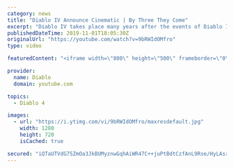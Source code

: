 ```yaml
---
category: news
title: "Diablo IV Announce Cinematic | By Three They Come"
excerpt: "Diablo IV takes place many years after the events of Diablo III, after millions have been slaughtered by the actions of the High Heavens and Burning Hells alike."
publishedDateTime: 2019-11-01T18:05:30Z
originalUrl: "https://youtube.com/watch?v=9bRWIdOMfro"
type: video

featuredContent: "<iframe width=\"800\" height=\"500\" frameborder=\"0\" src=\"https://www.youtube.com/embed/9bRWIdOMfro\" allow=\"accelerometer; autoplay; encrypted-media; gyroscope; picture-in-picture\" allowfullscreen></iframe>"

provider:
  name: Diablo
  domain: youtube.com

topics:
  - Diablo 4

images:
  - url: "https://i.ytimg.com/vi/9bRWIdOMfro/maxresdefault.jpg"
    width: 1280
    height: 720
    isCached: true

secured: "iQTaUTVdG75ZmOa3JkBUMyznwGqhAiWR47C++juPtBdtCzfAnL9Rse/HyLAsrLDS3c9kaKMUjRHLrGNYNAjAPRbhEwp6EwvGCEMbDu+CGbjEbmg7WGlAE7qSbZVDNJrKQj2lDtEB3KrNozwG98OV6QPC65sRvimzEA1eAI/XnbxDiawxoNitCJvJRBADey4zNsywMLTfFVqxTPCFiQ8O8XSaS//dWSQf8Dfghy6dPAV0xzJmcRELoLdNscd9RYxC1FojnYalrNWa15QLF/NmrG4bbawRFxSZSe9HmmGgj97NtwZoM2YY4BNzl1JP/1GmfdzvmI6f8cWfTlAUVW0VAf4tRWukPszm9j0omj7p4bWR8MuLSSaXRPYFCwkds1yhzZSCgcZFBPw7+BZwbvi58f/zhgbAE3mlYRrIPj0aKbRSR94l/THKXn+6DyAHcUF2;bU+Um8HRGfvBJfgZ01wOlQ=="
---
```



